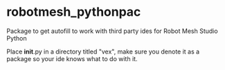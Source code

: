 # robotmesh_pythonpac
Package to get autofill to work with third party ides for Robot Mesh Studio Python

Place __init__.py in a directory titled "vex", make sure you denote it as a package so your ide knows what to do with it.
